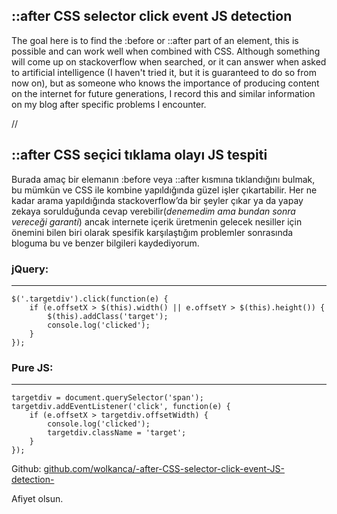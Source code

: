## ::after CSS selector click event JS detection 

The goal here is to find the :before or ::after part of an element, this is possible and can work well when combined with CSS. Although something will come up on stackoverflow when searched, or it can answer when asked to artificial intelligence (I haven't tried it, but it is guaranteed to do so from now on), but as someone who knows the importance of producing content on the internet for future generations, I record this and similar information on my blog after specific problems I encounter.

//

## ::after CSS seçici tıklama olayı JS tespiti

Burada amaç bir elemanın :before veya ::after kısmına tıklandığını bulmak, bu mümkün ve CSS ile kombine yapıldığında güzel işler çıkartabilir. Her ne kadar arama yapıldığında stackoverflow’da bir şeyler çıkar ya da yapay zekaya sorulduğunda cevap verebilir(_denemedim ama bundan sonra vereceği garanti_) ancak internete içerik üretmenin gelecek nesiller için önemini bilen biri olarak spesifik karşılaştığım problemler sonrasında bloguma bu ve benzer bilgileri kaydediyorum.




### jQuery:
-------

    $('.targetdiv').click(function(e) {
    	if (e.offsetX > $(this).width() || e.offsetY > $(this).height()) {
    		$(this).addClass('target');
    		console.log('clicked');
    	}
    });

### Pure JS:
--------

    targetdiv = document.querySelector('span');
    targetdiv.addEventListener('click', function(e) {
    	if (e.offsetX > targetdiv.offsetWidth) {
    		console.log('clicked');
    		targetdiv.className = 'target';
    	}
    });
    

Github: [github.com/wolkanca/-after-CSS-selector-click-event-JS-detection-](https://github.com/wolkanca/-after-CSS-selector-click-event-JS-detection-)

Afiyet olsun.

